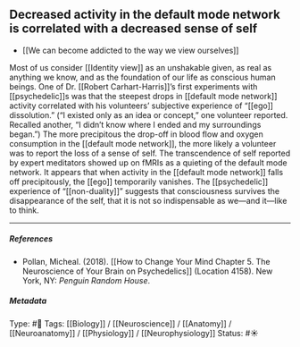 ## Decreased activity in the default mode network is correlated with a decreased sense of self # 

- [[We can become addicted to the way we view ourselves]]

Most of us consider [[Identity view]] as an unshakable given, as real as anything we know, and as the foundation of our life as conscious human beings. One of Dr. [[Robert Carhart-Harris]]’s first experiments with [[psychedelic]]s was that the steepest drops in [[default mode network]] activity correlated with his volunteers’ subjective experience of “[[ego]] dissolution.” (“I existed only as an idea or concept,” one volunteer reported. Recalled another, “I didn’t know where I ended and my surroundings began.”) The more precipitous the drop-off in blood flow and oxygen consumption in the [[default mode network]], the more likely a volunteer was to report the loss of a sense of self. The transcendence of self reported by expert meditators showed up on fMRIs as a quieting of the default mode network. It appears that when activity in the [[default mode network]] falls off precipitously, the [[ego]] temporarily vanishes. The [[psychedelic]] experience of “[[non-duality]]” suggests that consciousness survives the disappearance of the self, that it is not so indispensable as we—and it—like to think.

___

##### References

- Pollan, Micheal. (2018). [[How to Change Your Mind Chapter 5. The Neuroscience of Your Brain on Psychedelics]] (Location 4158). New York, NY: _Penguin Random House_. 

##### Metadata

Type: #🔴 
Tags: [[Biology]] / [[Neuroscience]] / [[Anatomy]] / [[Neuroanatomy]] / [[Physiology]] / [[Neurophysiology]] 
Status: #☀️ 